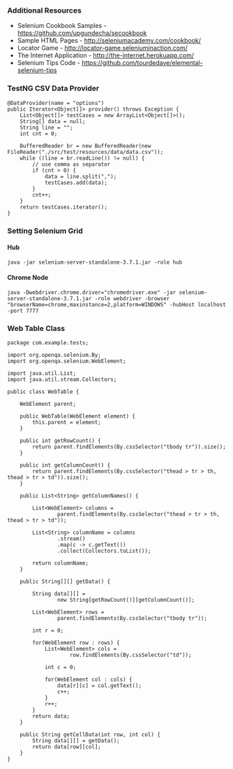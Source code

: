 ### Additional Resources

* Selenium Cookbook Samples - https://github.com/upgundecha/secookbook
* Sample HTML Pages - http://seleniumacademy.com/cookbook/
* Locator Game - http://locator-game.seleniuminaction.com/
* The Internet Application - http://the-internet.herokuapp.com/
* Selenium Tips Code - https://github.com/tourdedave/elemental-selenium-tips


### TestNG CSV Data Provider


```
@DataProvider(name = "options")
public Iterator<Object[]> provider() throws Exception {
    List<Object[]> testCases = new ArrayList<Object[]>();
    String[] data = null;
    String line = "";
    int cnt = 0;

    BufferedReader br = new BufferedReader(new FileReader("./src/test/resources/data/data.csv"));
    while ((line = br.readLine()) != null) {
        // use comma as separator
        if (cnt > 0) {
            data = line.split(",");
            testCases.add(data);
        }
        cnt++;
    }
    return testCases.iterator();
}

```

### Setting Selenium Grid

#### Hub

```
java -jar selenium-server-standalone-3.7.1.jar -role hub
```

#### Chrome Node

```
java -Dwebdriver.chrome.driver="chromedriver.exe" -jar selenium-server-standalone-3.7.1.jar -role webdriver -browser "browserName=chrome,maxinstance=2,platform=WINDOWS" -hubHost localhost -port 7777

```


### Web Table Class
```
package com.example.tests;

import org.openqa.selenium.By;
import org.openqa.selenium.WebElement;

import java.util.List;
import java.util.stream.Collectors;

public class WebTable {

    WebElement parent;

    public WebTable(WebElement element) {
        this.parent = element;
    }

    public int getRowCount() {
        return parent.findElements(By.cssSelector("tbody tr")).size();
    }

    public int getColumnCount() {
        return parent.findElements(By.cssSelector("thead > tr > th, thead > tr > td")).size();
    }

    public List<String> getColumnNames() {

        List<WebElement> columns =
                parent.findElements(By.cssSelector("thead > tr > th, thead > tr > td"));
        
        List<String> columnName = columns
                .stream()
                .map(c -> c.getText())
                .collect(Collectors.toList());

        return columnName;
    }

    public String[][] getData() {

        String data[][] =
                new String[getRowCount()][getColumnCount()];

        List<WebElement> rows =
                parent.findElements(By.cssSelector("tbody tr"));

        int r = 0;
        
        for(WebElement row : rows) {
            List<WebElement> cols =
                    row.findElements(By.cssSelector("td"));
            
            int c = 0;
            
            for(WebElement col : cols) {
                data[r][c] = col.getText();
                c++;
            }
            r++;
        }
        return data;
    }

    public String getCellData(int row, int col) {
        String data[][] = getData();
        return data[row][col];
    }
}
```
